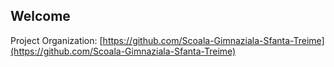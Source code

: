 ## Welcome

Project Organization: [https://github.com/Scoala-Gimnaziala-Sfanta-Treime](https://github.com/Scoala-Gimnaziala-Sfanta-Treime)
